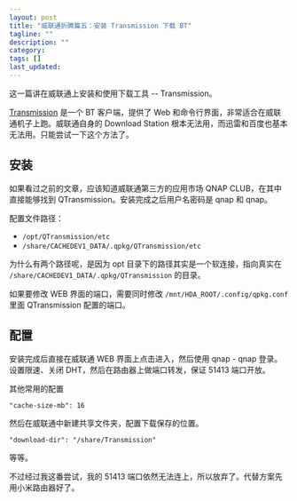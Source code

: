 ```yaml
---
layout: post
title: "威联通折腾篇五：安装 Transmission 下载 BT"
tagline: ""
description: ""
category:
tags: []
last_updated:
---
```


这一篇讲在威联通上安装和使用下载工具 -- Transmission。

[Transmission](https://transmissionbt.com/) 是一个 BT 客户端，提供了 Web 和命令行界面，非常适合在威联通机子上跑。威联通自身的 Download Station 根本无法用，而迅雷和百度也基本无法用。只能尝试一下这个方法了。

## 安装
如果看过之前的文章，应该知道威联通第三方的应用市场 QNAP CLUB，在其中直接能够找到 QTransmission。安装完成之后用户名密码是 qnap 和 qnap。

配置文件路径：

- `/opt/QTransmission/etc`
- `/share/CACHEDEV1_DATA/.qpkg/QTransmission/etc`

为什么有两个路径呢，是因为 opt 目录下的路径其实是一个软连接，指向真实在 `/share/CACHEDEV1_DATA/.qpkg/QTransmission` 的目录。

如果要修改 WEB 界面的端口，需要同时修改 `/mnt/HDA_ROOT/.config/qpkg.conf` 里面 QTransmission 配置的端口。

## 配置
安装完成后直接在威联通 WEB 界面上点击进入，然后使用 qnap - qnap 登录。设置限速、关闭 DHT，然后在路由器上做端口转发，保证 51413 端口开放。

其他常用的配置

    "cache-size-mb": 16

然后在威联通中新建共享文件夹，配置下载保存的位置。

    "download-dir": "/share/Transmission"

等等。

不过经过我这番尝试，我的 51413 端口依然无法连上，所以放弃了。代替方案先用小米路由器好了。

